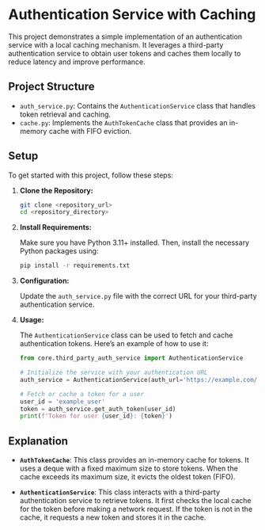 # Authentication Service with Caching

This project demonstrates a simple implementation of an authentication service with a local caching mechanism. It leverages a third-party authentication service to obtain user tokens and caches them locally to reduce latency and improve performance.

## Project Structure

- `auth_service.py`: Contains the `AuthenticationService` class that handles token retrieval and caching.
- `cache.py`: Implements the `AuthTokenCache` class that provides an in-memory cache with FIFO eviction.

## Setup

To get started with this project, follow these steps:

1. **Clone the Repository:**

    ```bash
    git clone <repository_url>
    cd <repository_directory>
    ```

2. **Install Requirements:**

    Make sure you have Python 3.11+ installed. Then, install the necessary Python packages using:

    ```bash
    pip install -r requirements.txt
    ```

3. **Configuration:**

    Update the `auth_service.py` file with the correct URL for your third-party authentication service.

4. **Usage:**

    The `AuthenticationService` class can be used to fetch and cache authentication tokens. Here’s an example of how to use it:

    ```python
    from core.third_party_auth_service import AuthenticationService

    # Initialize the service with your authentication URL
    auth_service = AuthenticationService(auth_url='https://example.com/auth')

    # Fetch or cache a token for a user
    user_id = 'example_user'
    token = auth_service.get_auth_token(user_id)
    print(f'Token for user {user_id}: {token}')
    ```

## Explanation

- **`AuthTokenCache`**: This class provides an in-memory cache for tokens. It uses a deque with a fixed maximum size to store tokens. When the cache exceeds its maximum size, it evicts the oldest token (FIFO).
  
- **`AuthenticationService`**: This class interacts with a third-party authentication service to retrieve tokens. It first checks the local cache for the token before making a network request. If the token is not in the cache, it requests a new token and stores it in the cache.

